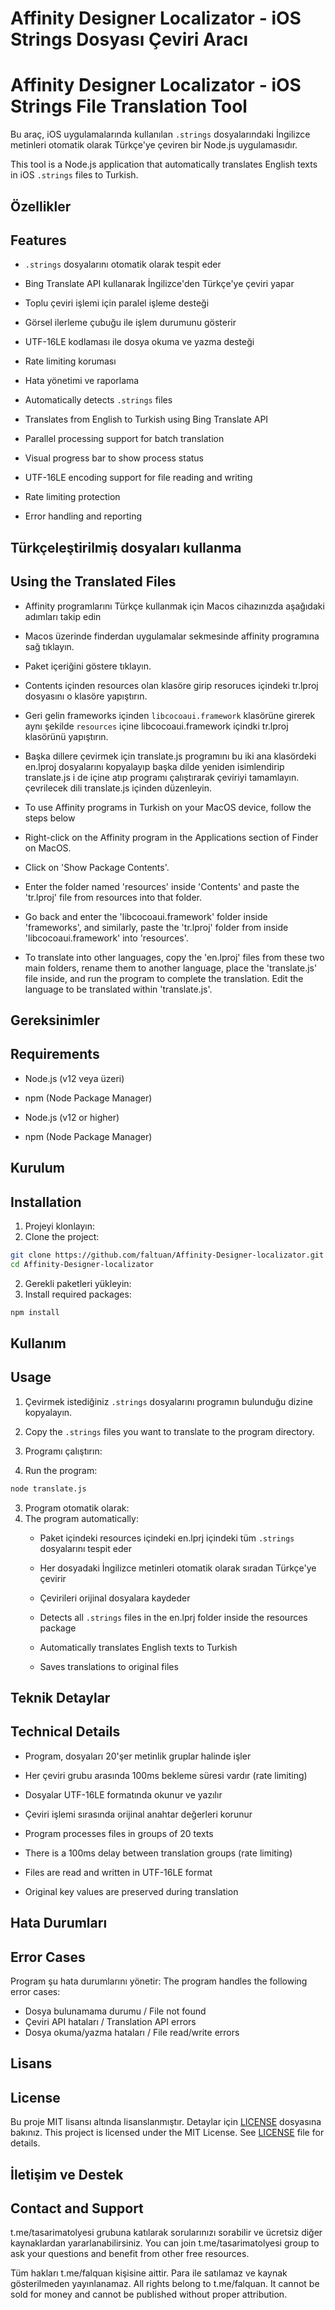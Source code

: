 # Affinity Designer Localizator - iOS Strings Dosyası Çeviri Aracı
# Affinity Designer Localizator - iOS Strings File Translation Tool

Bu araç, iOS uygulamalarında kullanılan `.strings` dosyalarındaki İngilizce metinleri otomatik olarak Türkçe'ye çeviren bir Node.js uygulamasıdır.

This tool is a Node.js application that automatically translates English texts in iOS `.strings` files to Turkish.

## Özellikler
## Features

- `.strings` dosyalarını otomatik olarak tespit eder
- Bing Translate API kullanarak İngilizce'den Türkçe'ye çeviri yapar
- Toplu çeviri işlemi için paralel işleme desteği
- Görsel ilerleme çubuğu ile işlem durumunu gösterir
- UTF-16LE kodlaması ile dosya okuma ve yazma desteği
- Rate limiting koruması
- Hata yönetimi ve raporlama

- Automatically detects `.strings` files
- Translates from English to Turkish using Bing Translate API
- Parallel processing support for batch translation
- Visual progress bar to show process status
- UTF-16LE encoding support for file reading and writing
- Rate limiting protection
- Error handling and reporting

## Türkçeleştirilmiş dosyaları kullanma
## Using the Translated Files

- Affinity programlarını Türkçe kullanmak için Macos cihazınızda aşağıdaki adımları takip edin
- Macos üzerinde finderdan uygulamalar sekmesinde affinity programına sağ tıklayın.
- Paket içeriğini göstere tıklayın.
- Contents içinden resources olan klasöre girip resoruces içindeki tr.lproj dosyasını o klasöre yapıştırın.
- Geri gelin frameworks içinden `libcocoaui.framework` klasörüne girerek aynı şekilde `resources` içine libcocoaui.framework içindki tr.lproj klasörünü yapıştırın.
- Başka dillere çevirmek için translate.js programını bu iki ana klasördeki en.lproj dosyalarını kopyalayıp başka dilde yeniden isimlendirip translate.js i de içine atıp programı çalıştırarak çeviriyi tamamlayın. çevrilecek dili translate.js içinden düzenleyin.

- To use Affinity programs in Turkish on your MacOS device, follow the steps below
- Right-click on the Affinity program in the Applications section of Finder on MacOS.
- Click on 'Show Package Contents'.
- Enter the folder named 'resources' inside 'Contents' and paste the 'tr.lproj' file from resources into that folder.
- Go back and enter the 'libcocoaui.framework' folder inside 'frameworks', and similarly, paste the 'tr.lproj' folder from inside 'libcocoaui.framework' into 'resources'.
- To translate into other languages, copy the 'en.lproj' files from these two main folders, rename them to another language, place the 'translate.js' file inside, and run the program to complete the translation. Edit the language to be translated within 'translate.js'.

## Gereksinimler
## Requirements

- Node.js (v12 veya üzeri)
- npm (Node Package Manager)

- Node.js (v12 or higher)
- npm (Node Package Manager)

## Kurulum
## Installation

1. Projeyi klonlayın:
1. Clone the project:
```bash
git clone https://github.com/faltuan/Affinity-Designer-localizator.git
cd Affinity-Designer-localizator
```

2. Gerekli paketleri yükleyin:
2. Install required packages:
```bash
npm install
```

## Kullanım
## Usage

1. Çevirmek istediğiniz `.strings` dosyalarını programın bulunduğu dizine kopyalayın.
1. Copy the `.strings` files you want to translate to the program directory.

2. Programı çalıştırın:
2. Run the program:
```bash
node translate.js
```

3. Program otomatik olarak:
3. The program automatically:
   - Paket içindeki resources içindeki en.lprj içindeki tüm `.strings` dosyalarını tespit eder
   - Her dosyadaki İngilizce metinleri otomatik olarak sıradan Türkçe'ye çevirir
   - Çevirileri orijinal dosyalara kaydeder

   - Detects all `.strings` files in the en.lprj folder inside the resources package
   - Automatically translates English texts to Turkish
   - Saves translations to original files

## Teknik Detaylar
## Technical Details

- Program, dosyaları 20'şer metinlik gruplar halinde işler
- Her çeviri grubu arasında 100ms bekleme süresi vardır (rate limiting)
- Dosyalar UTF-16LE formatında okunur ve yazılır
- Çeviri işlemi sırasında orijinal anahtar değerleri korunur

- Program processes files in groups of 20 texts
- There is a 100ms delay between translation groups (rate limiting)
- Files are read and written in UTF-16LE format
- Original key values are preserved during translation

## Hata Durumları
## Error Cases

Program şu hata durumlarını yönetir:
The program handles the following error cases:
- Dosya bulunamama durumu / File not found
- Çeviri API hataları / Translation API errors
- Dosya okuma/yazma hataları / File read/write errors

## Lisans
## License

Bu proje MIT lisansı altında lisanslanmıştır. Detaylar için [LICENSE](LICENSE) dosyasına bakınız.
This project is licensed under the MIT License. See [LICENSE](LICENSE) file for details.

## İletişim ve Destek
## Contact and Support

t.me/tasarimatolyesi grubuna katılarak sorularınızı sorabilir ve ücretsiz diğer kaynaklardan yararlanabilirsiniz.
You can join t.me/tasarimatolyesi group to ask your questions and benefit from other free resources.

Tüm hakları t.me/falquan kişisine aittir. Para ile satılamaz ve kaynak gösterilmeden yayınlanamaz.
All rights belong to t.me/falquan. It cannot be sold for money and cannot be published without proper attribution.
